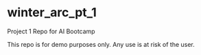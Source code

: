 # winter_arc_pt_1
Project 1 Repo for AI Bootcamp

This repo is for demo purposes only. Any use is at risk of the user.
